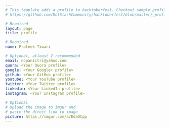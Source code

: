 ```yaml
---
# This template adds a profile to hacktoberfest. Checkout sample profile at
# https://github.com/DotSlashCommunity/hacktoberfest/blob/master/_profile/ksdme.md

# Required
layout: page
title: profile

# Required
name: Prateek Tiwari

# Optional, atleast 2 recommended
email: nopanictri@yahoo.com
quora: <Your Quora profile>
google: <Your Google+ profile>
github: <Your GitHub profile> 
youtube: <Your YouTube profile>
twitter: <Your Twitter profile>
linkedin: <Your LinkedIn profile>
instagram: <Your Instagram profile>

# Optional
# Upload the image to imgur and
# paste the direct link to image
picture: https://imgur.com/a/EdaOCpp
---
```


